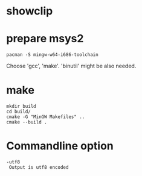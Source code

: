 # showclip

# prepare msys2
```
pacman -S mingw-w64-i686-toolchain
```
Choose 'gcc', 'make'. 'binutil' might be also needed.

# make
```
mkdir build
cd build/
cmake -G "MinGW Makefiles" ..
cmake --build .
```
# Commandline option
```
-utf8
 Output is utf8 encoded
```
